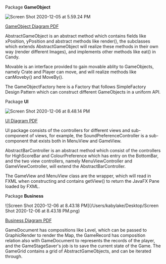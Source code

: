 Package **GameObject**

![Screen Shot 2020-12-05 at 5.59.24 PM](https://tva1.sinaimg.cn/large/0081Kckwly1glddcazdflj30kb08pq36.jpg)

[GameObject Diagram PDF](diagram/GameObject.pdf)

AbstractGameObject is an abstract method which contains fields like xPosition, yPosition and abstract methods like render(), the subclasses which extends AbstractGameObject will realize these methods in their own way (render different Images), and implements other methods like eat() in Candy.

Movable is an interface provided to gain movable ablity to GameObjects, namely Crate and Player can move, and will realize methods like canMoveby() and MoveBy().

The GameObjectFactory here is a Factory that follows SimpleFactory Design Pattern which can construct different GameObjects in a uniform API.



Package **UI**

![Screen Shot 2020-12-06 at 8.48.14 PM](https://tva1.sinaimg.cn/large/0081Kckwly1glefc9tf1bj31f60jsac6.jpg) 

[UI Diagram PDF](diagram/UI.pdf)

UI package consists of the controllers for different views and sub-component of views, for example, the SoundPreferenceController is a sub-component that exists both in MenuView and GameView.

AbstractBarController is an abstract method which consist of the controllers for HighScoreBar and ColourPreference which has entry on the BottomBar, and the two view controllers, namely MenuViewController and GameViewController, will extend the AbstractBarController.

The GameView and MenuView class are the wrapper, which will read in FXML when constructing and contains getView() to return the JavaFX Pane loaded by FXML.



Package **Business**

![Screen Shot 2020-12-06 at 8.43.18 PM](/Users/kabylake/Desktop/Screen Shot 2020-12-06 at 8.43.18 PM.png)

[Business Diagram PDF](diagram/Business.pdf)

GameDocument has compositions like Level, which can be passed to GraphicRender to render the Map, the GameRecord has composition relation also with GameDocument to represents the records of the player, and the GameStageSaver's job is to save the current state of the Game. The GameGrid contains a grid of AbstractGameObjects, and can be iterated through.